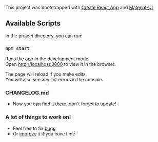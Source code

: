 This project was bootstrapped with [Create React App](https://github.com/facebook/create-react-app) and [Material-UI](https://material-ui.com/)

## Available Scripts

In the project directory, you can run:

### `npm start`

Runs the app in the development mode.<br />
Open [http://localhost:3000](http://localhost:3000) to view it in the browser.

The page will reload if you make edits.<br />
You will also see any lint errors in the console.

### CHANGELOG.md

- Now you can find it [there](https://github.com/Official-Codaisseur-Graduate/my-imp-trainer/blob/development/CHANGELOG.md), don't forget to update!

### A lot of things to work on!

- Feel free to fix [bugs](https://github.com/Official-Codaisseur-Graduate/my-imp-trainer/issues)
- Or [improve](https://github.com/Official-Codaisseur-Graduate/my-imp-trainer/issues?q=is%3Aopen+is%3Aissue+label%3Aenhancement) it if you have time
